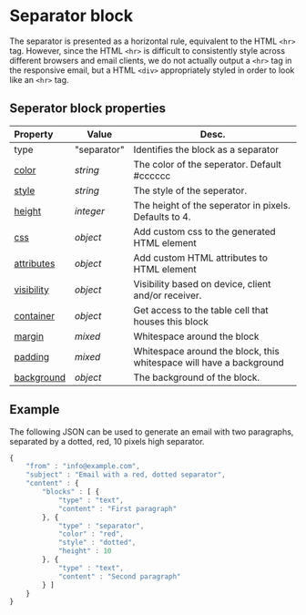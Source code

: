 # Separator block

The separator is presented as a horizontal rule, equivalent to the HTML `<hr>` 
tag. However, since the HTML `<hr>` is difficult to consistently style across
different browsers and email clients, we do not actually output a `<hr>` tag in 
the responsive email, but a HTML `<div>` appropriately styled in order to look 
like an `<hr>` tag. 

## Seperator block properties

| Property | Value | Desc.                                                                                                                        |
|:---------|-------|------------------------------------------------------------------------------------------------------------------------------|
| type | "separator" | Identifies the block as a separator                                                                                        |
| [color](ResponsiveEmail/json/property-separator-color) | _string_ | The color of the seperator. Default #cccccc                  |
| [style](ResponsiveEmail/json/property-separator-style) | _string_ | The style of the seperator.                                  |
| [height](ResponsiveEmail/json/property-separator-height) | _integer_ | The height of the seperator in pixels. Defaults to 4.     |
| [css](ResponsiveEmail/json/property-css) | _object_ | Add custom css to the generated HTML element                               |
| [attributes](ResponsiveEmail/json/property-attributes) | _object_ | Add custom HTML attributes to HTML element                   |
| [visibility](ResponsiveEmail/json/property-visibility) | _object_ | Visibility based on device, client and/or receiver.          |
| [container](ResponsiveEmail/json/property-container) | _object_ | Get access to the table cell that houses this block            |
| [margin](ResponsiveEmail/json/property-margin) | _mixed_ | Whitespace around the block                                           |
| [padding](ResponsiveEmail/json/property-padding) | _mixed_ | Whitespace around the block, this whitespace will have a background |
| [background](ResponsiveEmail/json/property-background) | _object_ | The background of the block.                                 |

## Example

The following JSON can be used to generate an email with two paragraphs, separated 
by a dotted, red, 10 pixels high separator.

```javascript
{
    "from" : "info@example.com",
    "subject" : "Email with a red, dotted separator",
    "content" : {
        "blocks" : [ {
            "type" : "text",
            "content" : "First paragraph"
        }, {
            "type" : "separator",
            "color" : "red",
            "style" : "dotted",
            "height" : 10
        }, {
            "type" : "text",
            "content" : "Second paragraph"
        } ]
    }
}
```
